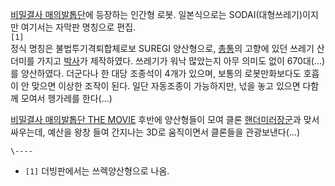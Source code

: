 [비밀결사 매의발톱단](%EB%B9%84%EB%B0%80%EA%B2%B0%EC%82%AC%20%EB%A7%A4%EC%9D%98%EB%B0%9C%ED%86%B1%EB%8B%A8.md)에 등장하는 인간형 로봇. 일본식으로는 SODAI(대형쓰레기)이지만 여기서는 자막판 명칭으로
편집.  
`[1]`  
정식 명칭은 불법투기격퇴합체로보 SUREGI 양산형으로, [총통](%EC%B4%9D%ED%86%B5.md)의 고향에 있던 쓰레기
산더미를 가지고 [박사](%EB%B0%95%EC%82%AC.md)가 제작하였다. 쓰레기가 워낙 많았는지 아무 의미도 없이
670대(...)를 양산하였다. 더군다나 한 대당 조종석이 4개가 있으며, 보통의 로봇만화보다도 호흡이 안 맞으면 이상한 조작이 된다. 일단
자동조종이 가능하지만, 넋을 놓고 있으면 다함께 모여서 헹가레를 한다(...)

[비밀결사 매의발톱단 THE MOVIE](%EB%B9%84%EB%B0%80%EA%B2%B0%EC%82%AC%20%EB%A7%A4%EC%9D%98%EB%B0%9C%ED%86%B1%EB%8B%A8%20THE%20MOVIE.md) 후반에 양산형들이 모여 클론 [핸더미러장군](%ED%95%B8%EB%8D%94%EB%AF%B8%EB%9F%AC%20%EC%9E%A5%EA%B5%B0.md)과 맞서 싸우는데,
예산을 왕창 들여 간지나는 3D로 움직이면서 클론들을 관광보낸다(...)

`\----`

  * `[1]` 더빙판에서는 쓰렉양산형으로 나옴.

